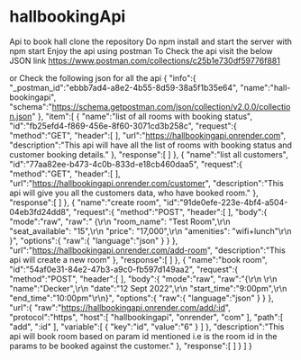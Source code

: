 # hallbookingApi
Api to book hall 
clone the repository
Do npm install and start the server with npm start
Enjoy the api using postman
To Check the api visit the below JSON link 
https://www.postman.com/collections/c25b1e730df59776f881

or Check the following json for all the api
{
"info":{
"_postman_id":"ebbb7ad4-a8e2-4b55-8d59-38a5f1b35e64",
"name":"hall-bookingapi",
"schema":"https://schema.getpostman.com/json/collection/v2.0.0/collection.json"
},
"item":[
{
"name":"list of all rooms with booking status",
"id":"fb25efd4-f869-456e-8f60-3071cd3b258c",
"request":{
"method":"GET",
"header":[
],
"url":"https://hallbookingapi.onrender.com",
"description":"This api will have all the list of rooms with booking status and customer booking details."
},
"response":[
]
},
{
"name":"list all customers",
"id":"77aa82ee-b473-4c0b-833d-e18cb460daa5",
"request":{
"method":"GET",
"header":[
],
"url":"https://hallbookingapi.onrender.com/customer",
"description":"This api will give you all the customers data, who have booked room."
},
"response":[
]
},
{
"name":"create room",
"id":"91de0efe-223e-4bf4-a504-04eb3fd24dd8",
"request":{
"method":"POST",
"header":[
],
"body":{
"mode":"raw",
"raw":" {\r\n \"room_name\": \"Test Room\",\r\n \"seat_available\": \"15\",\r\n \"price\": \"17,000\",\r\n \"amenities\": \"wifi+lunch\"\r\n }",
"options":{
"raw":{
"language":"json"
}
}
},
"url":"https://hallbookingapi.onrender.com/add-room",
"description":"This api will create a new room"
},
"response":[
]
},
{
"name":"book room",
"id":"54af0e31-84e2-47b3-a9c0-fb597d149aa2",
"request":{
"method":"POST",
"header":[
],
"body":{
"mode":"raw",
"raw":"{\r\n \r\n \"name\":\"Decker\",\r\n \"date\":\"12 Sept 2022\",\r\n \"start_time\":\"9:00pm\",\r\n \"end_time\":\"10:00pm\"\r\n}",
"options":{
"raw":{
"language":"json"
}
}
},
"url":{
"raw":"https://hallbookingapi.onrender.com/add/:id",
"protocol":"https",
"host":[
"hallbookingapi",
"onrender",
"com"
],
"path":[
"add",
":id"
],
"variable":[
{
"key":"id",
"value":"6"
}
]
},
"description":"This api will book room based on param id mentioned i.e is the room id in the params to be booked against the customer."
},
"response":[
]
}
]
}
